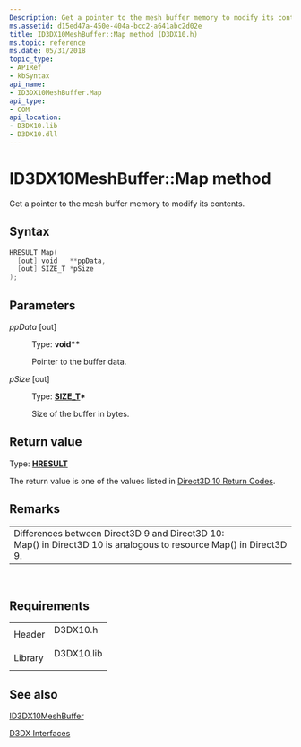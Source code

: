 ```yaml
---
Description: Get a pointer to the mesh buffer memory to modify its contents.
ms.assetid: d15ed47a-450e-404a-bcc2-a641abc2d02e
title: ID3DX10MeshBuffer::Map method (D3DX10.h)
ms.topic: reference
ms.date: 05/31/2018
topic_type: 
- APIRef
- kbSyntax
api_name: 
- ID3DX10MeshBuffer.Map
api_type: 
- COM
api_location: 
- D3DX10.lib
- D3DX10.dll
---
```


# ID3DX10MeshBuffer::Map method

Get a pointer to the mesh buffer memory to modify its contents.

## Syntax


```C++
HRESULT Map(
  [out] void   **ppData,
  [out] SIZE_T *pSize
);
```



## Parameters

<dl> <dt>

*ppData* \[out\]
</dt> <dd>

Type: **void\*\***

Pointer to the buffer data.

</dd> <dt>

*pSize* \[out\]
</dt> <dd>

Type: **[**SIZE\_T**](../winprog/windows-data-types.md)\***

Size of the buffer in bytes.

</dd> </dl>

## Return value

Type: **[**HRESULT**](https://msdn.microsoft.com/library/Bb401631(v=MSDN.10).aspx)**

The return value is one of the values listed in [Direct3D 10 Return Codes](d3d10-graphics-reference-returnvalues.md).

## Remarks



|                                                                                                                                          |
|------------------------------------------------------------------------------------------------------------------------------------------|
| Differences between Direct3D 9 and Direct3D 10:<br/> Map() in Direct3D 10 is analogous to resource Map() in Direct3D 9.<br/> |



 

## Requirements



|                    |                                                                                       |
|--------------------|---------------------------------------------------------------------------------------|
| Header<br/>  | <dl> <dt>D3DX10.h</dt> </dl>   |
| Library<br/> | <dl> <dt>D3DX10.lib</dt> </dl> |



## See also

<dl> <dt>

[ID3DX10MeshBuffer](id3dx10meshbuffer.md)
</dt> <dt>

[D3DX Interfaces](d3d10-graphics-reference-d3dx10-interfaces.md)
</dt> </dl>

 

 